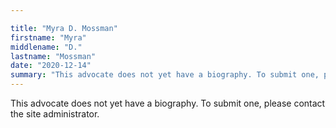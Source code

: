 ```yaml
---

title: "Myra D. Mossman"
firstname: "Myra"
middlename: "D."
lastname: "Mossman"
date: "2020-12-14"
summary: "This advocate does not yet have a biography. To submit one, please contact the site administrator."
---
```

This advocate does not yet have a biography. To submit one, please contact the site administrator.

